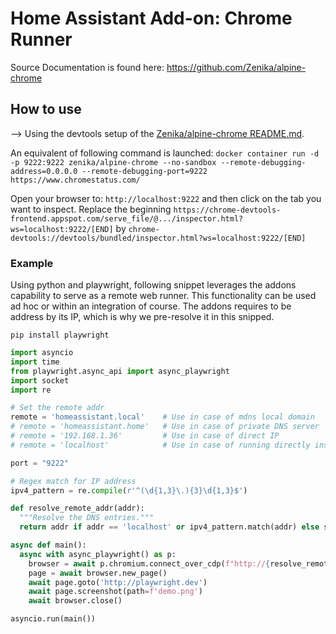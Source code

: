 # Home Assistant Add-on: Chrome Runner

Source Documentation is found here: <https://github.com/Zenika/alpine-chrome>

## How to use

--> Using the devtools setup of the [Zenika/alpine-chrome README.md](https://github.com/Zenika/alpine-chrome?tab=readme-ov-file#use-the-devtools).

An equivalent of following command is launched: `docker container run -d -p 9222:9222 zenika/alpine-chrome --no-sandbox --remote-debugging-address=0.0.0.0 --remote-debugging-port=9222 https://www.chromestatus.com/`

Open your browser to: `http://localhost:9222` and then click on the tab you want to inspect. Replace the beginning
`https://chrome-devtools-frontend.appspot.com/serve_file/@.../inspector.html?ws=localhost:9222/[END]`
by
`chrome-devtools://devtools/bundled/inspector.html?ws=localhost:9222/[END]`

### Example

Using python and playwright, following snippet leverages the addons capability to serve as a remote web runner. This functionality can be used ad hoc or within an integration of course. The addons requires to be address by its IP, which is why we pre-resolve it in this snipped.

`pip install playwright`

```python
import asyncio
import time
from playwright.async_api import async_playwright
import socket
import re

# Set the remote addr
remote = 'homeassistant.local'    # Use in case of mdns local domain
# remote = 'homeassistant.home'   # Use in case of private DNS server
# remote = '192.168.1.36'         # Use in case of direct IP
# remote = 'localhost'            # Use in case of running directly inside the addon

port = "9222"

# Regex match for IP address
ipv4_pattern = re.compile(r'^(\d{1,3}\.){3}\d{1,3}$')

def resolve_remote_addr(addr):
  """Resolve the DNS entries."""
  return addr if addr == 'localhost' or ipv4_pattern.match(addr) else socket.gethostbyname(addr)

async def main():
  async with async_playwright() as p:
    browser = await p.chromium.connect_over_cdp(f"http://{resolve_remote_addr(remote)}:{port}")
    page = await browser.new_page()
    await page.goto('http://playwright.dev')
    await page.screenshot(path=f'demo.png')
    await browser.close()

asyncio.run(main())
```
